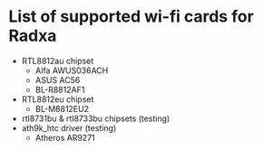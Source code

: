 <h1>List of supported wi-fi cards for Radxa</h1>

* RTL8812au chipset
    * Alfa AWUS036ACH
    * ASUS AC56
    * BL-R8812AF1
* RTL8812eu chipset
  * BL-M8812EU2
* rtl8731bu & rtl8733bu chipsets (testing)
* ath9k_htc driver (testing)
  * Atheros AR9271
